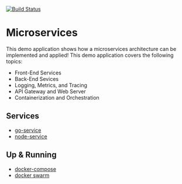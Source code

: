 [![Build Status][travisci-image]][travisci-url]

# Microservices
This demo application shows how a microservices architecture can be implemented and applied!
This demo application covers the following topics:

  * Front-End Services
  * Back-End Sevices
  * Logging, Metrics, and Tracing
  * API Gateway and Web Server
  * Containerization and Orchestration

## Services

  * [go-service](https://github.com/moorara/microservices-demo/tree/master/services/go-service)
  * [node-service](https://github.com/moorara/microservices-demo/tree/master/services/node-service)

## Up & Running

  * [docker-compose](https://github.com/moorara/microservices-demo/tree/master/compose)
  * [docker swarm](https://github.com/moorara/microservices-demo/tree/master/swarm)


[travisci-url]: https://travis-ci.org/moorara/microservices-demo
[travisci-image]: https://travis-ci.org/moorara/microservices-demo.svg?branch=master
